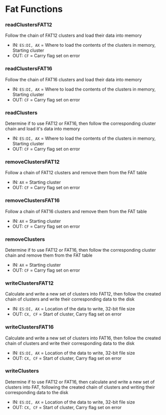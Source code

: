 # Fat Functions

### readClustersFAT12
Follow the chain of FAT12 clusters and load their data into memory
* IN: `ES:DI, AX` = Where to load the contents of the clusters in memory, Starting cluster
* OUT: `CF` = Carry flag set on error

### readClustersFAT16
Follow the chain of FAT16 clusters and load their data into memory
* IN: `ES:DI, AX` = Where to load the contents of the clusters in memory, Starting cluster
* OUT: `CF` = Carry flag set on error

### readClusters
Determine if to use FAT12 or FAT16, then follow the corresponding cluster chain and load it's data into memory
* IN: `ES:DI, AX` = Where to load the contents of the clusters in memory, Starting cluster
* OUT: `CF` = Carry flag set on error

### removeClustersFAT12
Follow a chain of FAT12 clusters and remove them from the FAT table
* IN: `AX` = Starting cluster
* OUT: `CF` = Carry flag set on error

### removeClustersFAT16
Follow a chain of FAT16 clusters and remove them from the FAT table
* IN: `AX` = Starting cluster
* OUT: `CF` = Carry flag set on error

### removeClusters
Determine if to use FAT12 or FAT16, then follow the corresponding cluster chain and remove them from the FAT table
* IN: `AX` = Starting cluster
* OUT: `CF` = Carry flag set on error

### writeClustersFAT12
Calculate and write a new set of clusters into FAT12, then follow the created chain of clusters and write their corresponding data to the disk
* IN: `ES:DI, AX` = Location of the data to write, 32-bit file size
* OUT: `CX, CF` = Start of cluster, Carry flag set on error

### writeClustersFAT16
Calculate and write a new set of clusters into FAT16, then follow the created chain of clusters and write their corresponding data to the disk
* IN: `ES:DI, AX` = Location of the data to write, 32-bit file size
* OUT: `CX, CF` = Start of cluster, Carry flag set on error

### writeClusters
Determine if to use FAT12 or FAT16, then calculate and write a new set of clusters into FAT, following the created chain of clusters and writing their corresponding data to the disk
* IN: `ES:DI, AX` = Location of the data to write, 32-bit file size
* OUT: `CX, CF` = Start of cluster, Carry flag set on error
